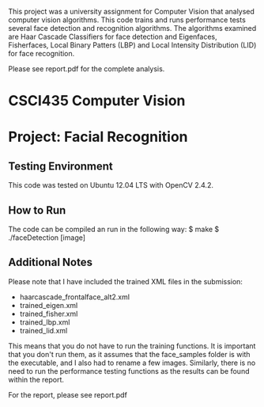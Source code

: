 This project was a university assignment for Computer Vision that analysed computer vision algorithms. This code trains and runs performance tests several face detection and recognition algorithms. The algorithms examined are Haar Cascade Classifiers for face detection and Eigenfaces, Fisherfaces, Local Binary Patters (LBP) and Local Intensity Distribution (LID) for face recognition.

Please see report.pdf for the complete analysis.

CSCI435 Computer Vision
=======================
Project: Facial Recognition
===========================

Testing Environment
-------------------
This code was tested on Ubuntu 12.04 LTS with OpenCV 2.4.2.

How to Run
----------
The code can be compiled an run in the following way:
    $ make
    $ ./faceDetection [image]

Additional Notes
----------------
Please note that I have included the trained XML files in the submission:
 * haarcascade_frontalface_alt2.xml
 * trained_eigen.xml
 * trained_fisher.xml
 * trained_lbp.xml
 * trained_lid.xml

This means that you do not have to run the training functions. It is important that you don't run them, as it assumes that the face_samples folder is with the executable, and I also had to rename a few images.
Similarly, there is no need to run the performance testing functions as the results can be found
within the report.

For the report, please see report.pdf
